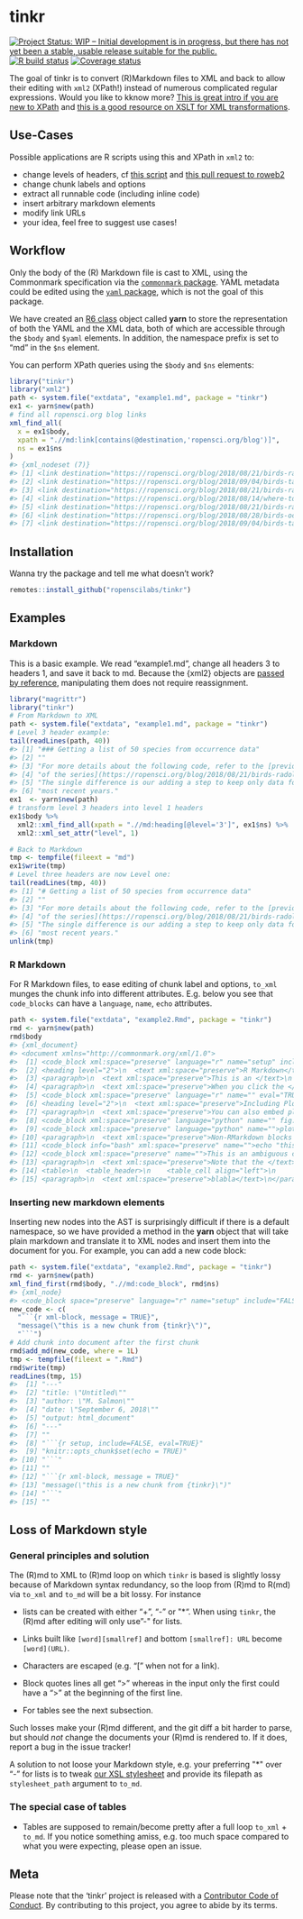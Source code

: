 
<!-- README.md is generated from README.Rmd. Please edit that file -->

# tinkr

<!-- badges: start -->

[![Project Status: WIP – Initial development is in progress, but there
has not yet been a stable, usable release suitable for the
public.](https://www.repostatus.org/badges/latest/wip.svg)](https://www.repostatus.org/#wip)
[![R build
status](https://github.com/ropenscilabs/tinkr/workflows/R-CMD-check/badge.svg)](https://github.com/ropenscilabs/tinkr/actions)
[![Coverage
status](https://codecov.io/gh/ropenscilabs/tinkr/branch/master/graph/badge.svg)](https://codecov.io/github/ropenscilabs/tinkr?branch=master)
<!-- badges: end -->

The goal of tinkr is to convert (R)Markdown files to XML and back to
allow their editing with `xml2` (XPath\!) instead of numerous
complicated regular expressions. Would you like to kknow more? [This is
great intro if you are new to
XPath](https://www.w3schools.com/xml/xpath_intro.asp) and [this is a
good resource on XSLT for XML
transformations](https://www.w3schools.com/xml/xsl_intro.asp).

## Use-Cases

Possible applications are R scripts using this and XPath in `xml2` to:

  - change levels of headers, cf [this
    script](inst/scripts/roweb2_headers.R) and [this pull request to
    roweb2](https://github.com/ropensci/roweb2/pull/279)
  - change chunk labels and options
  - extract all runnable code (including inline code)
  - insert arbitrary markdown elements
  - modify link URLs
  - your idea, feel free to suggest use cases\!

## Workflow

Only the body of the (R) Markdown file is cast to XML, using the
Commonmark specification via the [`commonmark`
package](https://github.com/jeroen/commonmark). YAML metadata could be
edited using the [`yaml` package](https://github.com/viking/r-yaml),
which is not the goal of this package.

We have created an [R6 class](https://r6.r-lib.org/) object called
**yarn** to store the representation of both the YAML and the XML data,
both of which are accessible through the `$body` and `$yaml` elements.
In addition, the namespace prefix is set to “md” in the `$ns` element.

You can perform XPath queries using the `$body` and `$ns` elements:

``` r
library("tinkr")
library("xml2")
path <- system.file("extdata", "example1.md", package = "tinkr")
ex1 <- yarn$new(path)
# find all ropensci.org blog links
xml_find_all(
  x = ex1$body, 
  xpath = ".//md:link[contains(@destination,'ropensci.org/blog')]", 
  ns = ex1$ns
)
#> {xml_nodeset (7)}
#> [1] <link destination="https://ropensci.org/blog/2018/08/21/birds-radolfzell/" title="" ...
#> [2] <link destination="https://ropensci.org/blog/2018/09/04/birds-taxo-traits/" title=" ...
#> [3] <link destination="https://ropensci.org/blog/2018/08/21/birds-radolfzell/" title="" ...
#> [4] <link destination="https://ropensci.org/blog/2018/08/14/where-to-bird/" title="">\n ...
#> [5] <link destination="https://ropensci.org/blog/2018/08/21/birds-radolfzell/" title="" ...
#> [6] <link destination="https://ropensci.org/blog/2018/08/28/birds-ocr/" title="">\n  <t ...
#> [7] <link destination="https://ropensci.org/blog/2018/09/04/birds-taxo-traits/" title=" ...
```

## Installation

Wanna try the package and tell me what doesn’t work?

``` r
remotes::install_github("ropenscilabs/tinkr")
```

## Examples

### Markdown

This is a basic example. We read “example1.md”, change all headers 3 to
headers 1, and save it back to md. Because the {xml2} objects are
[passed by
reference](https://blog.penjee.com/wp-content/uploads/2015/02/pass-by-reference-vs-pass-by-value-animation.gif),
manipulating them does not require reassignment.

``` r
library("magrittr")
library("tinkr")
# From Markdown to XML
path <- system.file("extdata", "example1.md", package = "tinkr")
# Level 3 header example:
tail(readLines(path, 40))
#> [1] "### Getting a list of 50 species from occurrence data"                  
#> [2] ""                                                                       
#> [3] "For more details about the following code, refer to the [previous post" 
#> [4] "of the series](https://ropensci.org/blog/2018/08/21/birds-radolfzell/)."
#> [5] "The single difference is our adding a step to keep only data for the"   
#> [6] "most recent years."
ex1  <- yarn$new(path)
# transform level 3 headers into level 1 headers
ex1$body %>%
  xml2::xml_find_all(xpath = ".//md:heading[@level='3']", ex1$ns) %>% 
  xml2::xml_set_attr("level", 1)

# Back to Markdown
tmp <- tempfile(fileext = "md")
ex1$write(tmp)
# Level three headers are now Level one:
tail(readLines(tmp, 40))
#> [1] "# Getting a list of 50 species from occurrence data"                    
#> [2] ""                                                                       
#> [3] "For more details about the following code, refer to the [previous post" 
#> [4] "of the series](https://ropensci.org/blog/2018/08/21/birds-radolfzell/)."
#> [5] "The single difference is our adding a step to keep only data for the"   
#> [6] "most recent years."
unlink(tmp)
```

### R Markdown

For R Markdown files, to ease editing of chunk label and options,
`to_xml` munges the chunk info into different attributes. E.g. below you
see that `code_blocks` can have a `language`, `name`, `echo` attributes.

``` r
path <- system.file("extdata", "example2.Rmd", package = "tinkr")
rmd <- yarn$new(path)
rmd$body
#> {xml_document}
#> <document xmlns="http://commonmark.org/xml/1.0">
#>  [1] <code_block xml:space="preserve" language="r" name="setup" include="FALSE" eval="T ...
#>  [2] <heading level="2">\n  <text xml:space="preserve">R Markdown</text>\n</heading>
#>  [3] <paragraph>\n  <text xml:space="preserve">This is an </text>\n  <strikethrough>\n  ...
#>  [4] <paragraph>\n  <text xml:space="preserve">When you click the </text>\n  <strong>\n ...
#>  [5] <code_block xml:space="preserve" language="r" name="" eval="TRUE" echo="TRUE">summ ...
#>  [6] <heading level="2">\n  <text xml:space="preserve">Including Plots</text>\n</heading>
#>  [7] <paragraph>\n  <text xml:space="preserve">You can also embed plots, for example:</ ...
#>  [8] <code_block xml:space="preserve" language="python" name="" fig.cap="&quot;pretty p ...
#>  [9] <code_block xml:space="preserve" language="python" name="">plot(pressure)\n</code_ ...
#> [10] <paragraph>\n  <text xml:space="preserve">Non-RMarkdown blocks are also considered ...
#> [11] <code_block info="bash" xml:space="preserve" name="">echo "this is an unevaluted b ...
#> [12] <code_block xml:space="preserve" name="">This is an ambiguous code block\n</code_b ...
#> [13] <paragraph>\n  <text xml:space="preserve">Note that the </text>\n  <code xml:space ...
#> [14] <table>\n  <table_header>\n    <table_cell align="left">\n      <text xml:space="p ...
#> [15] <paragraph>\n  <text xml:space="preserve">blabla</text>\n</paragraph>
```

### Inserting new markdown elements

Inserting new nodes into the AST is surprisingly difficult if there is a
default namespace, so we have provided a method in the **yarn** object
that will take plain markdown and translate it to XML nodes and insert
them into the document for you. For example, you can add a new code
block:

```` r
path <- system.file("extdata", "example2.Rmd", package = "tinkr")
rmd <- yarn$new(path)
xml_find_first(rmd$body, ".//md:code_block", rmd$ns)
#> {xml_node}
#> <code_block space="preserve" language="r" name="setup" include="FALSE" eval="TRUE">
new_code <- c(
  "```{r xml-block, message = TRUE}",
  "message(\"this is a new chunk from {tinkr}\")",
  "```")
# Add chunk into document after the first chunk
rmd$add_md(new_code, where = 1L)
tmp <- tempfile(fileext = ".Rmd")
rmd$write(tmp)
readLines(tmp, 15)
#>  [1] "---"                                          
#>  [2] "title: \"Untitled\""                          
#>  [3] "author: \"M. Salmon\""                        
#>  [4] "date: \"September 6, 2018\""                  
#>  [5] "output: html_document"                        
#>  [6] "---"                                          
#>  [7] ""                                             
#>  [8] "```{r setup, include=FALSE, eval=TRUE}"       
#>  [9] "knitr::opts_chunk$set(echo = TRUE)"           
#> [10] "```"                                          
#> [11] ""                                             
#> [12] "```{r xml-block, message = TRUE}"             
#> [13] "message(\"this is a new chunk from {tinkr}\")"
#> [14] "```"                                          
#> [15] ""
````

## Loss of Markdown style

### General principles and solution

The (R)md to XML to (R)md loop on which `tinkr` is based is slightly
lossy because of Markdown syntax redundancy, so the loop from (R)md to
R(md) via `to_xml` and `to_md` will be a bit lossy. For instance

  - lists can be created with either “+”, “-” or "\*“. When using
    `tinkr`, the (R)md after editing will only use”-" for lists.

  - Links built like `[word][smallref]` and bottom `[smallref]: URL`
    become `[word](URL)`.

  - Characters are escaped (e.g. “\[” when not for a link).

  - Block quotes lines all get “\>” whereas in the input only the first
    could have a “\>” at the beginning of the first line.

  - For tables see the next subsection.

Such losses make your (R)md different, and the git diff a bit harder to
parse, but should *not* change the documents your (R)md is rendered to.
If it does, report a bug in the issue tracker\!

A solution to not loose your Markdown style, e.g. your preferring "\*"
over “-” for lists is to tweak [our XSL
stylesheet](inst/extdata/xml2md_gfm.xsl) and provide its filepath as
`stylesheet_path` argument to `to_md`.

### The special case of tables

  - Tables are supposed to remain/become pretty after a full loop
    `to_xml` + `to_md`. If you notice something amiss, e.g. too much
    space compared to what you were expecting, please open an issue.

## Meta

Please note that the ‘tinkr’ project is released with a [Contributor
Code of Conduct](CODE_OF_CONDUCT.md). By contributing to this project,
you agree to abide by its terms.
